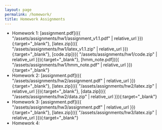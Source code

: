 ```yaml
---
layout: page
permalink: /homework/
title: Homework Assignments
---
```


- Homework 1: [assignment.pdf]({{ "/assets/assignments/hw1/assignment_v1.1.pdf" | relative_url }}){:target="\_blank"}, [latex.zip]({{ "/assets/assignments/hw1/latex_v1.1.zip" | relative_url }}){:target="\_blank"}, [code.zip]({{ "/assets/assignments/hw1/code.zip" | relative_url }}){:target="\_blank"}, [hmm_note.pdf]({{ "/assets/assignments/hw1/hmm_note.pdf" | relative_url }}){:target="\_blank"}
- Homework 2: [assignment.pdf]({{ "/assets/assignments/hw2/assignment.pdf" | relative_url }}){:target="\_blank"}, [latex.zip]({{ "/assets/assignments/hw2/latex.zip" | relative_url }}){:target="\_blank"}, [data.zip]({{ "/assets/assignments/hw2/data.zip" | relative_url }}){:target="\_blank"}
- Homework 3: [assignment.pdf]({{ "/assets/assignments/hw3/assignment.pdf" | relative_url }}){:target="\_blank"}, [latex.zip]({{ "/assets/assignments/hw3/latex.zip" | relative_url }}){:target="\_blank"}
- Homework 4:
